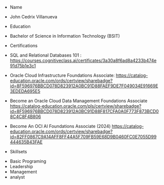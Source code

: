 
* Name
- John Cedrix Villanueva

* Education
- Bachelor of Science in Information Technology (BSIT)

* Certifications
- SQL and Relational Databases 101 :
https://courses.cognitiveclass.ai/certificates/3a30a8f6ad8a4233b474e91d75b1e3c1

- Oracle Cloud Infrastructure Foundations Associate:
https://catalog-education.oracle.com/ords/certview/sharebadge?id=8F596976BBCD078D823912A0BC91D88FAEF9DE7F049034E91669E3EDEDA695E5

- Become an Oracle Cloud Data Management Foundations Associate
https://catalog-education.oracle.com/pls/certview/sharebadge?id=8F596976BBCD078D823912A0BC91D88F817CFA0A0F773F873BCD08C4C8F4B806

- Become An OCI AI Foundations Associate (2024) 
https://catalog-education.oracle.com/ords/certview/sharebadge?id=82FF0867C9A14AFF8FF44A5F709FB59E68D9B0460FC0E7055D99444635B43FAE


* Skillsets
- Basic Programing
- Leadership
- Management
- analyst
  


